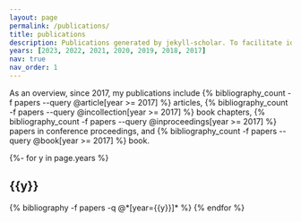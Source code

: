 ```yaml
---
layout: page
permalink: /publications/
title: publications
description: Publications generated by jekyll-scholar. To facilitate identification of author in the literature, I combined my two parent names (Allassonnière and Tang)  starting from 2020. {% bibliography_count -f papers --query @article[year >= 2017] %}.
years: [2023, 2022, 2021, 2020, 2019, 2018, 2017]
nav: true
nav_order: 1
---
```

<!-- _pages/publications.md -->
<div class="publications">

As an overview, since 2017, my publications include {% bibliography_count -f papers --query @article[year >= 2017] %} articles, {% bibliography_count -f papers --query @incollection[year >= 2017] %} book chapters, {% bibliography_count -f papers --query @inproceedings[year >= 2017] %} papers in conference proceedings, and {% bibliography_count -f papers --query @book[year >= 2017] %} book.

{%- for y in page.years %}
  <h2 class="year">{{y}}</h2>
  {% bibliography -f papers -q @*[year={{y}}]* %}
{% endfor %}
 
</div>

